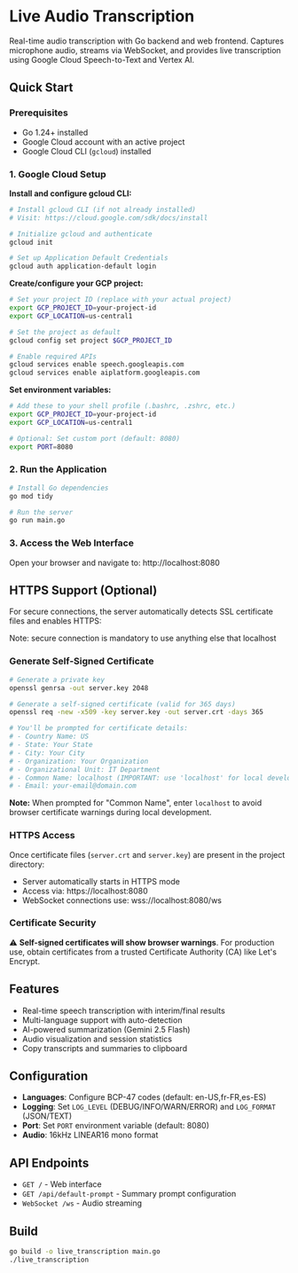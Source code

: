# Live Audio Transcription

Real-time audio transcription with Go backend and web frontend. Captures microphone audio, streams via WebSocket, and provides live transcription using Google Cloud Speech-to-Text and Vertex AI.

## Quick Start

### Prerequisites

- Go 1.24+ installed
- Google Cloud account with an active project
- Google Cloud CLI (`gcloud`) installed

### 1. Google Cloud Setup

**Install and configure gcloud CLI:**
```bash
# Install gcloud CLI (if not already installed)
# Visit: https://cloud.google.com/sdk/docs/install

# Initialize gcloud and authenticate
gcloud init

# Set up Application Default Credentials
gcloud auth application-default login
```

**Create/configure your GCP project:**
```bash
# Set your project ID (replace with your actual project)
export GCP_PROJECT_ID=your-project-id
export GCP_LOCATION=us-central1

# Set the project as default
gcloud config set project $GCP_PROJECT_ID

# Enable required APIs
gcloud services enable speech.googleapis.com
gcloud services enable aiplatform.googleapis.com
```

**Set environment variables:**
```bash
# Add these to your shell profile (.bashrc, .zshrc, etc.)
export GCP_PROJECT_ID=your-project-id
export GCP_LOCATION=us-central1

# Optional: Set custom port (default: 8080)
export PORT=8080
```

### 2. Run the Application

```bash
# Install Go dependencies
go mod tidy

# Run the server
go run main.go
```

### 3. Access the Web Interface

Open your browser and navigate to: http://localhost:8080

## HTTPS Support (Optional)

For secure connections, the server automatically detects SSL certificate files and enables HTTPS:

Note: secure connection is mandatory to use anything else that localhost

### Generate Self-Signed Certificate

```bash
# Generate a private key
openssl genrsa -out server.key 2048

# Generate a self-signed certificate (valid for 365 days)
openssl req -new -x509 -key server.key -out server.crt -days 365

# You'll be prompted for certificate details:
# - Country Name: US
# - State: Your State  
# - City: Your City
# - Organization: Your Organization
# - Organizational Unit: IT Department
# - Common Name: localhost (IMPORTANT: use 'localhost' for local development)
# - Email: your-email@domain.com
```

**Note:** When prompted for "Common Name", enter `localhost` to avoid browser certificate warnings during local development.

### HTTPS Access

Once certificate files (`server.crt` and `server.key`) are present in the project directory:
- Server automatically starts in HTTPS mode
- Access via: https://localhost:8080
- WebSocket connections use: wss://localhost:8080/ws

### Certificate Security

⚠️ **Self-signed certificates will show browser warnings**. For production use, obtain certificates from a trusted Certificate Authority (CA) like Let's Encrypt.

## Features

- Real-time speech transcription with interim/final results
- Multi-language support with auto-detection
- AI-powered summarization (Gemini 2.5 Flash)
- Audio visualization and session statistics
- Copy transcripts and summaries to clipboard

## Configuration

- **Languages**: Configure BCP-47 codes (default: en-US,fr-FR,es-ES)
- **Logging**: Set `LOG_LEVEL` (DEBUG/INFO/WARN/ERROR) and `LOG_FORMAT` (JSON/TEXT)
- **Port**: Set `PORT` environment variable (default: 8080)
- **Audio**: 16kHz LINEAR16 mono format

## API Endpoints

- `GET /` - Web interface
- `GET /api/default-prompt` - Summary prompt configuration
- `WebSocket /ws` - Audio streaming

## Build

```bash
go build -o live_transcription main.go
./live_transcription
```
